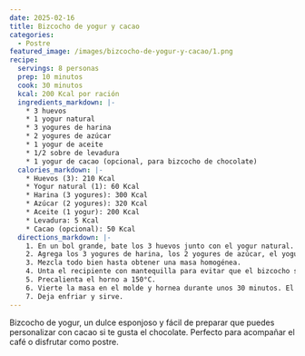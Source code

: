 ```yaml
---
date: 2025-02-16
title: Bizcocho de yogur y cacao
categories:
  - Postre
featured_image: /images/bizcocho-de-yogur-y-cacao/1.png
recipe:
  servings: 8 personas
  prep: 10 minutos
  cook: 30 minutos
  kcal: 200 Kcal por ración
  ingredients_markdown: |-
    * 3 huevos
    * 1 yogur natural
    * 3 yogures de harina
    * 2 yogures de azúcar
    * 1 yogur de aceite
    * 1/2 sobre de levadura
    * 1 yogur de cacao (opcional, para bizcocho de chocolate)
  calories_markdown: |-
    * Huevos (3): 210 Kcal
    * Yogur natural (1): 60 Kcal
    * Harina (3 yogures): 300 Kcal
    * Azúcar (2 yogures): 320 Kcal
    * Aceite (1 yogur): 200 Kcal
    * Levadura: 5 Kcal
    * Cacao (opcional): 50 Kcal
  directions_markdown: |-
    1. En un bol grande, bate los 3 huevos junto con el yogur natural.
    2. Agrega los 3 yogures de harina, los 2 yogures de azúcar, el yogur de aceite y la levadura. Si prefieres hacer el bizcocho de chocolate, añade el yogur de cacao y el resto de harina.
    3. Mezcla todo bien hasta obtener una masa homogénea.
    4. Unta el recipiente con mantequilla para evitar que el bizcocho se pegue.
    5. Precalienta el horno a 150°C.
    6. Vierte la masa en el molde y hornea durante unos 30 minutos. El tiempo de cocción puede variar, así que realiza la prueba del cuchillo: si sale limpio y seco, el bizcocho está listo.
    7. Deja enfriar y sirve.
---
```

Bizcocho de yogur, un dulce esponjoso y fácil de preparar que puedes personalizar con cacao si te gusta el chocolate. Perfecto para acompañar el café o disfrutar como postre.
